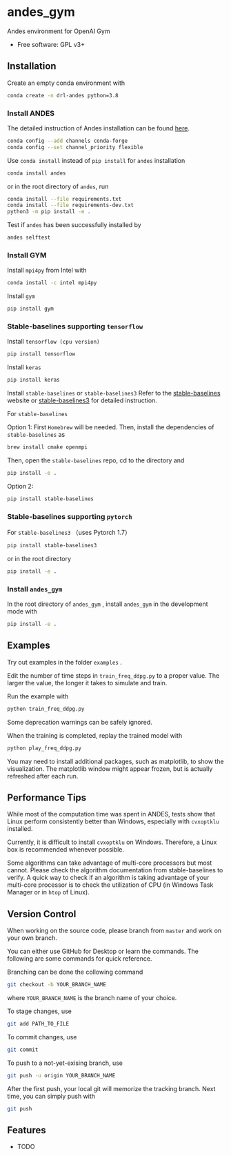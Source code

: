 # andes_gym


Andes environment for OpenAI Gym

* Free software: GPL v3+


## Installation
Create an empty conda environment with
```bash
conda create -n drl-andes python=3.8
```

### Install ANDES
The detailed instruction of Andes installation can be found [here](https://andes.readthedocs.io/en/stable/install.html).
```bash
conda config --add channels conda-forge
conda config --set channel_priority flexible
```
Use `conda install` instead of `pip install` for `andes` installation
```bash
conda install andes
```
or in the root directory of `andes`, run
```bash
conda install --file requirements.txt
conda install --file requirements-dev.txt
python3 -m pip install -e .
```
Test if `andes` has been successfully installed by
```bash
andes selftest
```

### Install GYM
Install `mpi4py` from Intel with

```bash
conda install -c intel mpi4py
```

Install `gym`
```bash
pip install gym
```


### Stable-baselines supporting `tensorflow`

Install `tensorflow (cpu version)`
```bash
pip install tensorflow
```

Install `keras`
```bash
pip install keras
```

Install `stable-baselines` or `stable-baselines3`
Refer to the [stable-baselines](https://github.com/hill-a/stable-baselines) website or [stable-baselines3](https://github.com/whoiszyc/stable-baselines3) for detailed instruction.

For `stable-baselines`

Option 1:
First `Homebrew` will be needed. Then, install the dependencies of `stable-baselines` as
```bash
brew install cmake openmpi
```
Then, open the `stable-baselines` repo, cd to the directory and 
```bash
pip install -e .
```
Option 2:
```bash
pip install stable-baselines
```

### Stable-baselines supporting `pytorch`
For `stable-baselines3` （uses Pytorch 1.7）
```bash
pip install stable-baselines3
```
or in the root directory
```bash
pip install -e .
```

### Install `andes_gym`
In the root directory of `andes_gym` , install `andes_gym` in the development mode with
```bash
pip install -e .
```

Examples
--------

Try out examples in the folder `examples` .

Edit the number of time steps in `train_freq_ddpg.py` to a proper value. The larger the value, the longer it takes to simulate and train.

Run the example with

```bash
python train_freq_ddpg.py
```

Some deprecation warnings can be safely ignored.

When the training is completed, replay the trained model with

```bash
python play_freq_ddpg.py
```

You may need to install additional packages, such as matplotlib, to show the visualization.
The matplotlib window might appear frozen, but is actually refreshed after each run.

Performance Tips
----------------

While most of the computation time was spent in ANDES, tests show that Linux perform consistently better than Windows, especially with `cvxoptklu` installed.

Currently, it is difficult to install `cvxoptklu` on Windows. Therefore, a Linux box is recommended whenever possible.

Some algorithms can take advantage of multi-core processors but most cannot. Please check the algorithm documentation from stable-baselines to verify. A quick way to check if an algorithm is taking advantage of your multi-core processor is to check the utilization of CPU (in Windows Task Manager or in `htop` of Linux).

Version Control
---------------

When working on the source code, please branch from `master` and work on your own branch.

You can either use GitHub for Desktop or learn the commands. The following are some commands for quick reference.

Branching can be done the collowing command

```bash
git checkout -b YOUR_BRANCH_NAME
```

where `YOUR_BRANCH_NAME` is the branch name of your choice.

To stage changes, use

```bash
git add PATH_TO_FILE
```

To commit changes, use

```bash
git commit
```

To push to a not-yet-exising branch, use

```bash
git push -u origin YOUR_BRANCH_NAME
```

After the first push, your local git will memorize the tracking branch. Next time, you can simply push with

```bash
git push
```

Features
--------

* TODO
